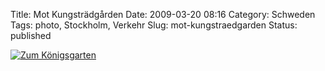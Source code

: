 Title: Mot Kungsträdgården
Date: 2009-03-20 08:16
Category: Schweden
Tags: photo, Stockholm, Verkehr
Slug: mot-kungstraedgarden
Status: published

[![Zum
Königsgarten](/pic/motkungstradg_s.jpg "Zum Königsgarten")](/pic/motkungstradg_l.jpg)


